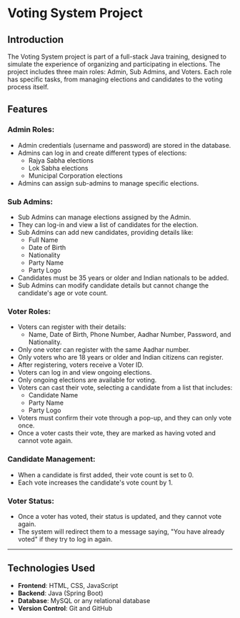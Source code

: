 # Voting System Project

## Introduction
The Voting System project is part of a full-stack Java training, designed to simulate the experience of organizing and participating in elections. The project includes three main roles: Admin, Sub Admins, and Voters. Each role has specific tasks, from managing elections and candidates to the voting process itself.

## Features

### Admin Roles:
- Admin credentials (username and password) are stored in the database.
- Admins can log in and create different types of elections:
  - Rajya Sabha elections
  - Lok Sabha elections
  - Municipal Corporation elections
- Admins can assign sub-admins to manage specific elections.
  
### Sub Admins:
- Sub Admins can manage elections assigned by the Admin.
- They can log-in and view a list of candidates for the election.
- Sub Admins can add new candidates, providing details like:
  - Full Name
  - Date of Birth
  - Nationality
  - Party Name
  - Party Logo 
- Candidates must be 35 years or older and Indian nationals to be added.
- Sub Admins can modify candidate details but cannot change the candidate's age or vote count.

### Voter Roles:
- Voters can register with their details:
  - Name, Date of Birth, Phone Number, Aadhar Number, Password, and Nationality.
- Only one voter can register with the same Aadhar number.
- Only voters who are 18 years or older and Indian citizens can register.
- After registering, voters receive a Voter ID.
- Voters can log in and view ongoing elections.
- Only ongoing elections are available for voting.
- Voters can cast their vote, selecting a candidate from a list that includes:
  - Candidate Name
  - Party Name
  - Party Logo
- Voters must confirm their vote through a pop-up, and they can only vote once.
- Once a voter casts their vote, they are marked as having voted and cannot vote again.

### Candidate Management:
- When a candidate is first added, their vote count is set to 0.
- Each vote increases the candidate's vote count by 1.
  
### Voter Status:
- Once a voter has voted, their status is updated, and they cannot vote again.
- The system will redirect them to a message saying, "You have already voted" if they try to log in again.

---

## Technologies Used
- **Frontend**: HTML, CSS, JavaScript
- **Backend**: Java (Spring Boot)
- **Database**: MySQL or any relational database
- **Version Control**: Git and GitHub

 

 
